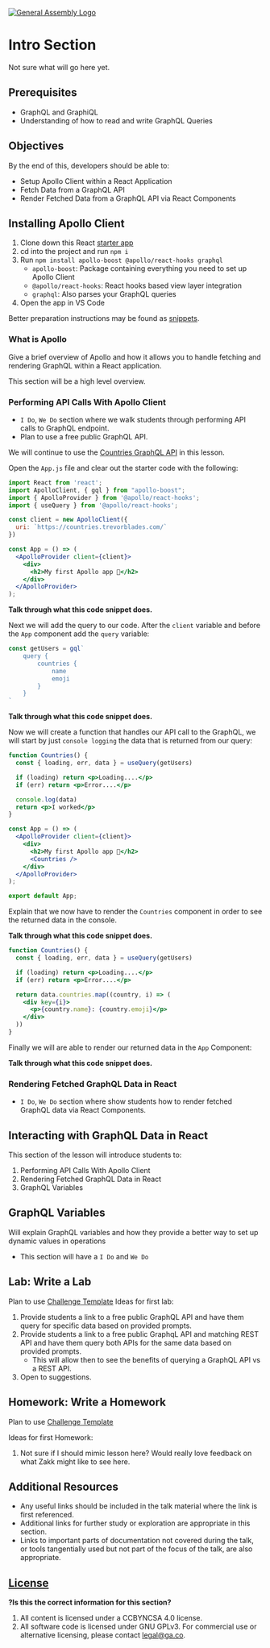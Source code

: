 [![General Assembly Logo](https://camo.githubusercontent.com/1a91b05b8f4d44b5bbfb83abac2b0996d8e26c92/687474703a2f2f692e696d6775722e636f6d2f6b6538555354712e706e67)](https://generalassemb.ly/education/web-development-immersive)

# Intro Section
Not sure what will go here yet.


## Prerequisites
* GraphQL and GraphiQL
* Understanding of how to read and write GraphQL Queries

## Objectives

By the end of this, developers should be able to:
* Setup Apollo Client within a React Application
* Fetch Data from a GraphQL API
* Render Fetched Data from a GraphQL API via React Components

## Installing Apollo Client
1. Clone down this React [starter app](#)
2. cd into the project and run `npm i`
3. Run `npm install apollo-boost @apollo/react-hooks graphql`
   * `apollo-boost`: Package containing everything you need to set up Apollo Client
   * `@apollo/react-hooks`: React hooks based view layer integration
   * `graphql`: Also parses your GraphQL queries
4. Open the app in VS Code


Better preparation instructions may be found as
[snippets](https://github.com/ga-wdi-boston/instructors/tree/master/snippets).

### What is Apollo
Give a brief overview of Apollo and how it allows you to handle fetching and rendering GraphQL within a React application.

This section will be a high level overview.



### Performing API Calls With Apollo Client
* `I Do`, `We Do` section where we walk students through performing API calls to GraphQL endpoint.
* Plan to use a free public GraphQL API.

We will continue to use the [Countries GraphQL API](https://countries.trevorblades.com/) in this lesson.

Open the `App.js` file and clear out the starter code with the following:
```jsx
import React from 'react';
import ApolloClient, { gql } from "apollo-boost";
import { ApolloProvider } from '@apollo/react-hooks';
import { useQuery } from '@apollo/react-hooks';

const client = new ApolloClient({
  uri: `https://countries.trevorblades.com/`
})

const App = () => (
  <ApolloProvider client={client}>
    <div>
      <h2>My first Apollo app 🚀</h2>
    </div>
  </ApolloProvider>
);

```

**Talk through what this code snippet does.**

Next we will add the query to our code. After the `client` variable and before the `App` component add the `query` variable:
```jsx
const getUsers = gql`
    query {
        countries {
            name
            emoji
        }
    }
`
```

**Talk through what this code snippet does.**


Now we will create a function that handles our API call to the GraphQL, we will start by just `console logging` the data that is returned from our query:

```jsx
function Countries() {
  const { loading, err, data } = useQuery(getUsers)

  if (loading) return <p>Loading....</p>
  if (err) return <p>Error....</p>

  console.log(data)
  return <p>I worked</p>
}

const App = () => (
  <ApolloProvider client={client}>
    <div>
      <h2>My first Apollo app 🚀</h2>
      <Countries />
    </div>
  </ApolloProvider>
);

export default App;

```

Explain that we now have to render the `Countries` component in order to see the returned data in the console.

**Talk through what this code snippet does.**

```jsx
function Countries() {
  const { loading, err, data } = useQuery(getUsers)

  if (loading) return <p>Loading....</p>
  if (err) return <p>Error....</p>

  return data.countries.map((country, i) => (
    <div key={i}>
      <p>{country.name}: {country.emoji}</p>
    </div>
  ))
}
```
Finally we will are able to render our returned data in the `App` Component:

**Talk through what this code snippet does.**



### Rendering Fetched GraphQL Data in React
* `I Do`, `We Do` section where show students how to render fetched GraphQL data via React Components.


## Interacting with GraphQL Data in React
This section of the lesson will introduce students to:
1. Performing API Calls With Apollo Client
2. Rendering Fetched GraphQL Data in React
3. GraphQL Variables


## GraphQL Variables
Will explain GraphQL variables and how they provide a better way to set up dynamic values in operations

* This section will have a `I Do` and `We Do`

## Lab: Write a Lab
Plan to use [Challenge Template](https://git.generalassemb.ly/wdi-dc-instructors/homework-template)
Ideas for first lab:
  1. Provide students a link to a free public GraphQL API and have them query for specific data based on provided prompts.
  2. Provide students a link to a free public GraphqL API and matching REST API and have them query both APIs for the same data based on provided prompts.
      * This will allow then to see the benefits of querying a GraphQL API vs a REST API.
  3. Open to suggestions.

## Homework: Write a Homework
Plan to use [Challenge Template](https://git.generalassemb.ly/wdi-dc-instructors/homework-template)

Ideas for first Homework:
1. Not sure if I should mimic lesson here? Would really love feedback on what Zakk might like to see here.

## Additional Resources

- Any useful links should be included in the talk material where the link is first referenced.
- Additional links for further study or exploration are appropriate in this section.
- Links to important parts of documentation not covered during the talk, or tools tangentially used but not part of the focus of the talk, are also appropriate.

## [License](LICENSE)

**?Is this the correct information for this section?**
1. All content is licensed under a CC­BY­NC­SA 4.0 license.
2. All software code is licensed under GNU GPLv3. For commercial use or alternative licensing, please contact legal@ga.co.
